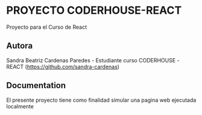 
# PROYECTO CODERHOUSE-REACT

Proyecto para el Curso de React


## Autora

Sandra Beatriz Cardenas Paredes - Estudiante curso CODERHOUSE -REACT
(https://github.com/sandra-cardenas)


## Documentation
El presente proyecto tiene como finalidad simular una pagina web
ejecutada localmente


